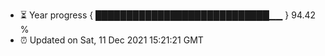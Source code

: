 - ⏳ Year progress { ████████████████████████████▁▁ } 94.42 %
- ⏰ Updated on Sat, 11 Dec 2021 15:21:21 GMT

